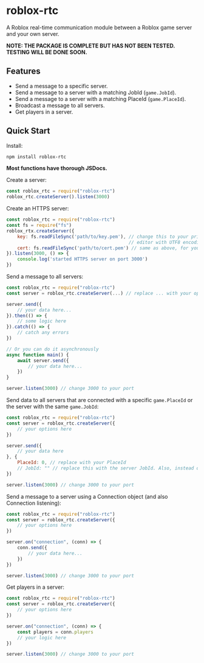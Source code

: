 # roblox-rtc
A Roblox real-time communication module between a Roblox game server and your own server.

**NOTE: THE PACKAGE IS COMPLETE BUT HAS NOT BEEN TESTED. TESTING WILL BE DONE SOON.**

## Features
- Send a message to a specific server.
- Send a message to a server with a matching JobId (`game.JobId`).
- Send a message to a server with a matching PlaceId (`game.PlaceId`).
- Broadcast a message to all servers.
- Get players in a server.

## Quick Start
Install:
```bash
npm install roblox-rtc
```

**Most functions have thorough JSDocs.**

Create a server:
```js
const roblox_rtc = require("roblox-rtc")
roblox_rtc.createServer().listen(3000)
```

Create an HTTPS server:
```js
const roblox_rtc = require("roblox-rtc")
const fs = require("fs")
roblox_rtx.createServer({
    key: fs.readFileSync('path/to/key.pem'), // change this to your private key file. It does not have to be a .pem, it can be any file that is editable normally in a 
                                             // editor with UTF8 encoding
    cert: fs.readFileSync('path/to/cert.pem') // same as above, for your certificate file
}).listen(3000, () => {
    console.log('started HTTPS server on port 3000')
})
```

Send a message to all servers:
```js
const roblox_rtc = require("roblox-rtc")
const server = roblox_rtc.createServer(...) // replace ... with your options...

server.send({
    // your data here...
}).then(() => {
    // some logic here
}).catch(() => {
    // catch any errors
})

// Or you can do it asynchronously
async function main() {
    await server.send({
        // your data here...
    })
}

server.listen(3000) // change 3000 to your port
```

Send data to all servers that are connected with a specific `game.PlaceId` or the server with the same `game.JobId`:
```js
const roblox_rtc = require("roblox-rtc")
const server = roblox_rtc.createServer({
    // your options here
})

server.send({
    // your data here
}, {
    PlaceId: 0, // replace with your PlaceId
    // JobId: "" // replace this with the server JobId. Also, instead of doing this, you can take a Connection object and directly call send (next example)
})

server.listen(3000) // change 3000 to your port
```

Send a message to a server using a Connection object (and also Connection listening):
```js
const roblox_rtc = require("roblox-rtc")
const server = roblox_rtc.createServer({
    // your options here
})

server.on("connection", (conn) => {
    conn.send({
        // your data here...
    })
})

server.listen(3000) // change 3000 to your port
```

Get players in a server:
```js
const roblox_rtc = require("roblox-rtc")
const server = roblox_rtc.createServer({
    // your options here
})

server.on("connection", (conn) => {
    const players = conn.players
    // your logic here
})

server.listen(3000) // change 3000 to your port
```